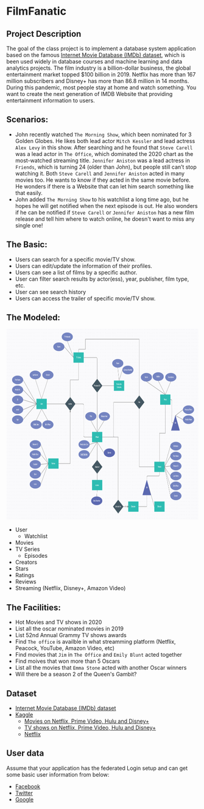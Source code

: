 # FilmFanatic

## Project Description
The goal of the class project is to implement a database system application based on the famous [Internet Movie Database (IMDb) dataset](https://www.imdb.com/interfaces/), which is been used widely in database courses and machine learning and data analytics projects. The film industry is a billion-dollar business, the global entertainment market topped $100 billion in 2019. Netflix has more than 167 million subscribers and Disney+ has more than 86.8 million in 14 months. During this pandemic, most people stay at home and watch something. You want to create the next generation of IMDB Website that providing entertainment information to users. 

## Scenarios:
* John recently watched `The Morning Show`, which been nominated for 3 Golden Globes. He likes both lead actor `Mitch Kessler` and lead actress `Alex Levy` in this show. After searching and he found that `Steve Carell` was a lead actor in `The Office`, which dominated the 2020 chart as the most-watched streaming title. `Jennifer Aniston` was a lead actress in `Friends`, which is turning 24 (older than John), but people still can’t stop watching it. Both `Steve Carell` and `Jennifer Aniston` acted in many movies too. He wants to know if they acted in the same movie before. He wonders if there is a Website that can let him search something like that easily.
* John added `The Morning Show` to his watchlist a long time ago, but he hopes he will get notified when the next episode is out. He also wonders if he can be notified if `Steve Carell` or `Jennifer Aniston` has a new film release and tell him where to watch online, he doesn't want to miss any single one!

## The Basic:
* Users can search for a specific movie/TV show.
* Users can edit/update the information of their profiles.
* Users can see a list of films by a specific author.
* User can filter search results by actor(ess), year, publisher, film type, etc.
* User can see search history
* Users can access the trailer of specific movie/TV show.

## The Modeled:

<img src="images/IMDB.png" alt="IMDB ER" width="1200" height="500">


* User
    * Watchlist
* Movies
* TV Series
    * Episodes
* Creators
* Stars
* Ratings
* Reviews
* Streaming (Netflix, Disney+, Amazon Video)

## The Facilities:
* Hot Movies and TV shows in 2020
* List all the oscar nominated movies in 2019
* List 52nd Annual Grammy TV shows awards
* Find `The office` is availble in what streamming platform (Netflix, Peacock, YouTube, Amazon Video, etc)
* Find movies that `Jim` in `The Office` and `Emily Blunt` acted together
* Find moives that won more than 5 Oscars
* List all the movies that `Emma Stone` acted with another Oscar winners
* Will there be a season 2 of the Queen's Gambit?

## Dataset
* [Internet Movie Database (IMDb) dataset](https://www.imdb.com/interfaces/)
* [Kaggle](https://www.kaggle.com/)
    * [Movies on Netflix, Prime Video, Hulu and Disney+](https://www.kaggle.com/ruchi798/movies-on-netflix-prime-video-hulu-and-disney)
    * [TV shows on Netflix, Prime Video, Hulu and Disney+](https://www.kaggle.com/ruchi798/tv-shows-on-netflix-prime-video-hulu-and-disney)
    * [Netflix](https://www.kaggle.com/netflix-inc/netflix-prize-data)

## User data
Assume that your application has the federated Login setup and can get some basic user information from below:
* [Facebook](https://developers.facebook.com/docs/messenger-platform/identity/user-profile/#fields)
* [Twitter](https://developer.twitter.com/en/docs/twitter-api/v1/data-dictionary/object-model/user)
* [Google](https://developers.google.com/identity/sign-in/web/people)
